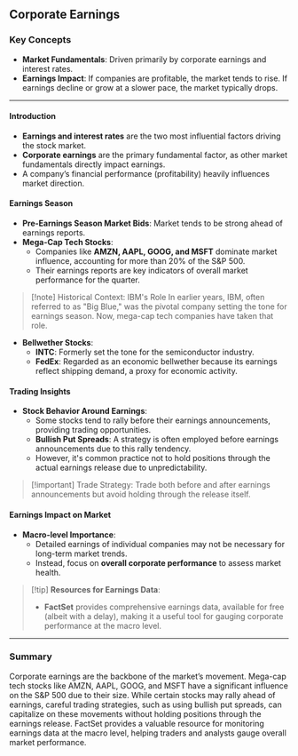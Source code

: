 ## Corporate Earnings

### Key Concepts
- **Market Fundamentals**: Driven primarily by corporate earnings and interest rates.
- **Earnings Impact**: If companies are profitable, the market tends to rise. If earnings decline or grow at a slower pace, the market typically drops.

---
#### Introduction
- **Earnings and interest rates** are the two most influential factors driving the stock market.
- **Corporate earnings** are the primary fundamental factor, as other market fundamentals directly impact earnings.
- A company’s financial performance (profitability) heavily influences market direction.
#### Earnings Season
- **Pre-Earnings Season Market Bids**: Market tends to be strong ahead of earnings reports.
- **Mega-Cap Tech Stocks**:
  - Companies like **AMZN, AAPL, GOOG, and MSFT** dominate market influence, accounting for more than 20% of the S&P 500.
  - Their earnings reports are key indicators of overall market performance for the quarter.

> [!note] Historical Context: IBM's Role
> In earlier years, IBM, often referred to as "Big Blue," was the pivotal company setting the tone for earnings season. Now, mega-cap tech companies have taken that role.

- **Bellwether Stocks**:
  - **INTC**: Formerly set the tone for the semiconductor industry.
  - **FedEx**: Regarded as an economic bellwether because its earnings reflect shipping demand, a proxy for economic activity.
#### Trading Insights
- **Stock Behavior Around Earnings**:
  - Some stocks tend to rally before their earnings announcements, providing trading opportunities.
  - **Bullish Put Spreads**: A strategy is often employed before earnings announcements due to this rally tendency.
  - However, it's common practice not to hold positions through the actual earnings release due to unpredictability.

> [!important] Trade Strategy: Trade both before and after earnings announcements but avoid holding through the release itself.
#### Earnings Impact on Market
- **Macro-level Importance**:
  - Detailed earnings of individual companies may not be necessary for long-term market trends.
  - Instead, focus on **overall corporate performance** to assess market health.

> [!tip] **Resources for Earnings Data**:
> - **FactSet** provides comprehensive earnings data, available for free (albeit with a delay), making it a useful tool for gauging corporate performance at the macro level.

---
### Summary
Corporate earnings are the backbone of the market’s movement. Mega-cap tech stocks like AMZN, AAPL, GOOG, and MSFT have a significant influence on the S&P 500 due to their size. While certain stocks may rally ahead of earnings, careful trading strategies, such as using bullish put spreads, can capitalize on these movements without holding positions through the earnings release. FactSet provides a valuable resource for monitoring earnings data at the macro level, helping traders and analysts gauge overall market performance.

